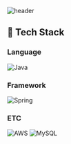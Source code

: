 <div>
  
  <!--Header-->
  ![header](https://capsule-render.vercel.app/api?type=waving&color=0:f6d365,100:fda085&height=300&section=header&text=Hello,%20World!%20👋&fontSize=48&fontColor=ffffff&fontAlignY=40&desc=Learning%20to%20Build%20Better%20Things&descAlignY=65&descAlign=50)




  
</div>

<div>
  <!--Body-->
  
  
  ## 🧱 Tech Stack
  ### Language
  ![Java](https://img.shields.io/badge/java-%23ED8B00.svg?style=for-the-badge&logo=openjdk&logoColor=white)
  <br/>
  
  ### Framework
  ![Spring](https://img.shields.io/badge/spring-%236DB33F.svg?style=for-the-badge&logo=spring&logoColor=white)
  <br/>
  
  ### ETC
  ![AWS](https://img.shields.io/badge/AWS-%23FF9900.svg?style=for-the-badge&logo=amazon-aws&logoColor=white)
  ![MySQL](https://img.shields.io/badge/mysql-4479A1.svg?style=for-the-badge&logo=mysql&logoColor=white)
  <br/>
  <br/>
  
  
</div>
